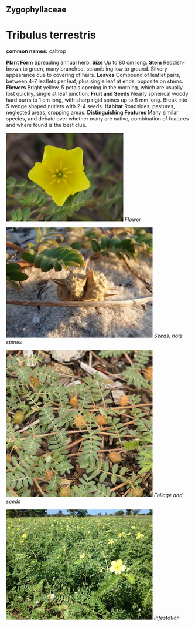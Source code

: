 ## Zygophyllaceae
# Tribulus terrestris
**common names:** caltrop

**Plant Form** Spreading annual herb. **Size** Up to 80 cm long. **Stem** Reddish-brown to green, many branched, scrambling low to ground. Silvery appearance due to covering of hairs. **Leaves** Compound of leaflet pairs, between 4-7 leaflets per leaf, plus single leaf at ends, opposite on stems. **Flowers** Bright yellow, 5 petals opening in the morning, which are usually lost quickly, single at leaf junction. **Fruit and Seeds** Nearly spherical woody hard burrs to 1 cm long, with sharp rigid spines up to 8 mm long. Break into 5 wedge shaped nutlets with 2-4 seeds. **Habitat** Roadsides, pastures, neglected areas, cropping areas. **Distinguishing Features** Many similar species, and debate over whether many are native, combination of features and where found is the best clue.


![Flower](5712_IMG_8056.jpg)
 *Flower* 

![Seeds, note spines](60132_Tribulus_terrestris_SeagullIsland_Apr09_P4050028.jpg)
 *Seeds, note spines* 

![Foliage and seeds](69505_P1011981.jpg)
 *Foliage and seeds* 

![Infestation](60144_IMG_0087.jpg)
 *Infestation* 

